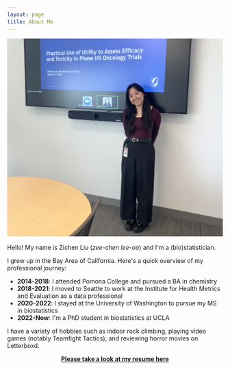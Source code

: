 ```yaml
---
layout: page
title: About Me
---
```


<p align="center"><img src="/assets/img/my_gilead_face.jpeg"/></p>

Hello! My name is Zichen Liu (*zee-chen lee-oo*) and I'm a (bio)statistician.

I grew up in the Bay Area of California. Here's a quick overview of my professional journey:

- **2014-2018**: I attended Pomona College and pursued a BA in chemistry
- **2018-2021**: I moved to Seattle to work at the Institute for Health Metrics and Evaluation as a data professional
- **2020-2022**: I stayed at the University of Washington to pursue my MS in biostatistics
- **2022-Now**: I'm a PhD student in biostatistics at UCLA
 
I have a variety of hobbies such as indoor rock climbing, playing video games (notably Teamfight Tactics), and reviewing horror movies on Letterboxd.

<a href="/assets/files/resume.pdf"><center><b>Please take a look at my resume here</b></center></a>
